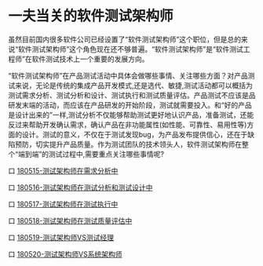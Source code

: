 
# 一夫当关的软件测试架构师

虽然目前国内很多软件公司已经设置了“软件测试架构师”这个职位，但是总的来说“软件测试架构师”这个角色现在还不够普遍。“软件测试架构师”是“软件测试工程师”在软件测试技术上一个重要的发展方向。

“软件测试架构师”在产品测试活动中具体会做哪些事情、关注哪些方面？对产品测试来说，无论是传统的集成产品开发模式,还是选代、敏捷,测试活动都可以概括为测试需求分析、测试分析和设计、测试执行和测试质量评估。产品测试不应该是品研发末端的活动，而应该在产品研发的开始阶段，测试就需要投入。和“好的产品是设计出来的”一样,测试分析不仅能够帮助测试更好地认识产品，准备测试，还能反过来帮助开发确认需求，确认产品在非功能属性(如性能、可靠性、易用性等)方面的设计。测试的意义，不仅在于测试发现bug，为产品发布提供信心，还在于缺陷预防，切实提升产品质量。作为测试团队的技术领头人，软件测试架构师在整个“端到端”的测试过程中,需要重点关注哪些事情呢?


口  [180515-测试架构师在需求分析中](books/测试架构师在需求分析中.md)

口  [180516-测试架构师在测试分析和测试设计中](books/测试架构师在测试分析和测试设计中.md)

口  [180517-测试架构师在测试执行中](books/测试架构师在测试执行中.md)

口  [180518-测试架构师在测试质量评估中](books/测试架构师在测试质量评估中.md)

口  [180519-测试架构师VS测试经理](books/测试架构师VS测试经理.md)

口  [180520-测试架构师VS系统架构师](books/测试架构师VS系统架构师.md)
